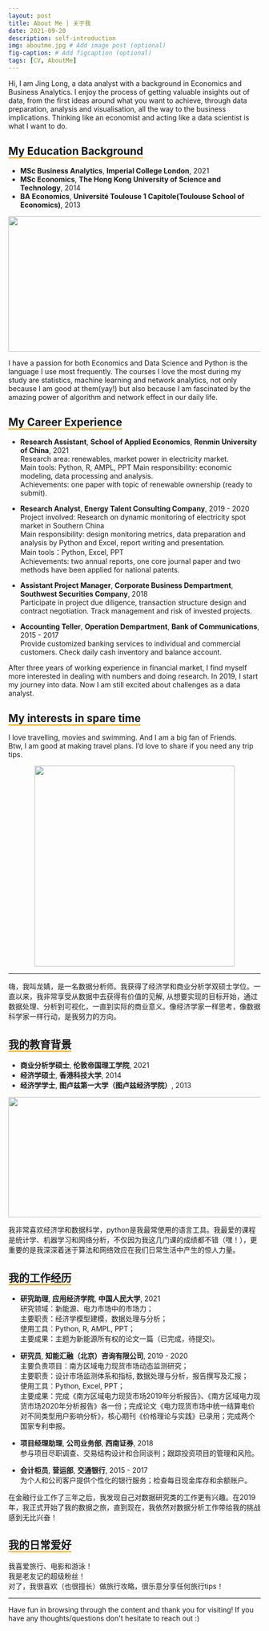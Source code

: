 ```yaml
---
layout: post
title: About Me | 关于我
date: 2021-09-20
description: self-introduction
img: aboutme.jpg # Add image post (optional)
fig-caption: # Add figcaption (optional)
tags: [CV, AboutMe]
---
```


Hi, I am Jing Long, a data analyst with a background in Economics and Business Analytics. I enjoy the process of getting valuable insights out of data, from the first ideas around what you want to achieve, through data preparation, analysis and visualisation, all the way to the business implications. Thinking like an economist and acting like a data scientist is what I want to do.

## <span style="border-bottom:2px solid orange;"> My Education Background </span>

- **MSc Business Analytics**, **Imperial College London**, 2021  
- **MSc Economics**, **The Hong Kong University of Science and Technology**, 2014  
- **BA Economics**, **Université Toulouse 1 Capitole(Toulouse School of Economics)**, 2013  

<p align="center">
<img src="{{site.baseurl}}/assets/img/education.png" height="270" width="700" />
</p>

I have a passion for both Economics and Data Science and Python is the language I use most frequently. The courses I love the most during my study are statistics, machine learning and network analytics, not only because I am good at them(yay!) but also because I am fascinated by the amazing power of algorithm and network effect in our daily life.

## <span style="border-bottom:2px solid orange;"> My Career Experience </span>

- **Research Assistant**, **School of Applied Economics**, **Renmin University of China**, 2021  
Research area: renewables,  market power in electricity market.  
Main tools: Python, R, AMPL, PPT
Main responsibility: economic modeling, data processing and analysis.  
Achievements: one paper with topic of renewable ownership (ready to submit).

- **Research Analyst**, **Energy Talent Consulting Company**, 2019 \- 2020  
Project involved: Research on dynamic monitoring of electricity spot market in Southern China  
Main responsibility: design monitoring metrics, data preparation and analysis by Python and Excel, report writing and presentation.  
Main tools：Python, Excel, PPT  
Achievements: two annual reports, one core journal paper and two methods have been applied for national patents.

- **Assistant Project Manager**, **Corporate Business Dempartment**, **Southwest Securities Company**, 2018  
Participate in project due diligence, transaction structure design and contract negotiation. Track management and risk of invested projects.

- **Accounting Teller**, **Operation Dempartment**, **Bank of Communications**, 2015 \- 2017  
Provide customized banking services to individual and commercial customers. Check daily cash inventory and balance account.  

After three years of working experience in financial market, I find myself more interested in dealing with numbers and doing research. In 2019, I start my journey into data. Now I am still excited about challenges as a data analyst.


## <span style="border-bottom:2px solid orange;"> My interests in spare time  </span>

I love travelling, movies and swimming. And I am a big fan of Friends.  
Btw, I am good at making travel plans. I’d love to share if you need any trip tips.

<p align="center">
<img src="{{site.baseurl}}/assets/img/travel2.jpg" height="400" width="400" />
</p>

***

嗨，我叫龙婧，是一名数据分析师。我获得了经济学和商业分析学双硕士学位。一直以来，我非常享受从数据中去获得有价值的见解, 从想要实现的目标开始，通过数据处理、分析到可视化，一直到实际的商业意义。像经济学家一样思考，像数据科学家一样行动，是我努力的方向。

## <span style="border-bottom:2px solid orange;"> 我的教育背景 </span>

- **商业分析学硕士**, **伦敦帝国理工学院**, 2021  
- **经济学硕士**, **香港科技大学**, 2014  
- **经济学学士**, **图卢兹第一大学（图卢兹经济学院）**, 2013   

<p align="center">
<img src="{{site.baseurl}}/assets/img/education_chinese.png" height="240" width="700" />
</p>

我非常喜欢经济学和数据科学，python是我最常使用的语言工具。我最爱的课程是统计学、机器学习和网络分析，不仅因为我这几门课的成绩都不错（嘿！），更重要的是我深深着迷于算法和网络效应在我们日常生活中产生的惊人力量。

## <span style="border-bottom:2px solid orange;"> 我的工作经历 </span>

- **研究助理**, **应用经济学院**, **中国人民大学**, 2021  
研究领域：新能源、电力市场中的市场力；  
主要职责：经济学模型建模，数据处理与分析；  
使用工具：Python, R, AMPL, PPT；    
主要成果：主题为新能源所有权的论文一篇（已完成，待提交)。

- **研究员**, **知能汇融（北京）咨询有限公司**, 2019 \- 2020  
主要负责项目：南方区域电力现货市场动态监测研究；    
主要职责：设计市场监测体系和指标, 数据处理与分析，报告撰写及汇报；    
使用工具：Python, Excel, PPT；   
主要成果：完成《南方区域电力现货市场2019年分析报告》、《南方区域电力现货市场2020年分析报告》各一份；完成论文《电力现货市场中统一结算电价对不同类型用户影响分析》，核心期刊《价格理论与实践》已录用；完成两个国家专利申报。

- **项目经理助理**, **公司业务部**, **西南证券**, 2018  
参与项目尽职调查、交易结构设计和合同谈判；跟踪投资项目的管理和风险。

- **会计柜员**, **营运部**, **交通银行**, 2015 \- 2017  
为个人和公司客户提供个性化的银行服务；检查每日现金库存和余额账户。

在金融行业工作了三年之后，我发现自己对数据研究类的工作更有兴趣。在2019年，我正式开始了我的数据之旅，直到现在，我依然对数据分析工作带给我的挑战感到无比兴奋！  

## <span style="border-bottom:2px solid orange;"> 我的日常爱好  </span>

我喜爱旅行、电影和游泳！  
我是老友记的超级粉丝！  
对了，我很喜欢（也很擅长）做旅行攻略，很乐意分享任何旅行tips！

***

Have fun in browsing through the content and thank you for visiting! If you have any thoughts/questions don't hesitate to reach out :) 










